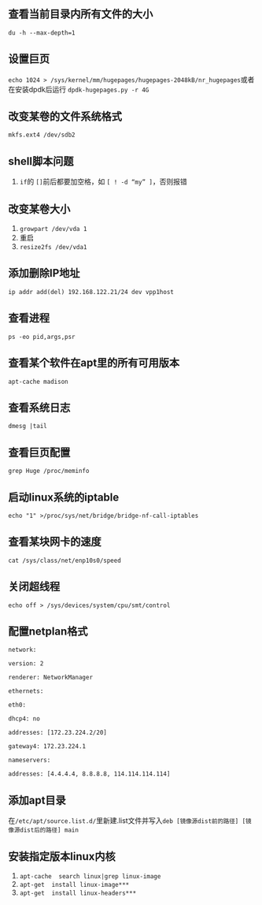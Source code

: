 ## 查看当前目录内所有文件的大小

`du -h --max-depth=1`

## 设置巨页

`echo 1024 > /sys/kernel/mm/hugepages/hugepages-2048kB/nr_hugepages`或者在安装dpdk后运行 `dpdk-hugepages.py -r 4G`

## 改变某卷的文件系统格式

`mkfs.ext4 /dev/sdb2`

## shell脚本问题

1. `if`的 `[]`前后都要加空格，如 `[ ! -d “my” ]`，否则报错

## 改变某卷大小

1. `growpart /dev/vda 1`
2. 重启
3. `resize2fs /dev/vda1`

## 添加删除IP地址

`ip addr add(del) 192.168.122.21/24 dev vpp1host`

## 查看进程

`ps -eo pid,args,psr`

## 查看某个软件在apt里的所有可用版本

`apt-cache madison`

## 查看系统日志

`dmesg |tail`

## 查看巨页配置

`grep Huge /proc/meminfo`

## 启动linux系统的iptable

`echo "1" >/proc/sys/net/bridge/bridge-nf-call-iptables`

## 查看某块网卡的速度

`cat /sys/class/net/enp10s0/speed`

## 关闭超线程

`echo off > /sys/devices/system/cpu/smt/control`

## 配置netplan格式

`network:   `

`version: 2   `

`renderer: NetworkManager   `

`ethernets:         `

`eth0:                 `

`dhcp4: no                 `

`addresses: [172.23.224.2/20]                 `

`gateway4: 172.23.224.1                 `

`nameservers:                         `

`addresses: [4.4.4.4, 8.8.8.8, 114.114.114.114]`

## 添加apt目录
在`/etc/apt/source.list.d/`里新建.list文件并写入`deb [镜像源dist前的路径] [镜像源dist后的路径] main`

## 安装指定版本linux内核
1. `apt-cache  search linux|grep linux-image`
2. `apt-get  install linux-image***`
3. `apt-get  install linux-headers***`
